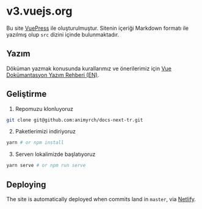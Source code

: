 
# v3.vuejs.org

Bu site [VuePress](https://vuepress.vuejs.org/) ile oluşturulmuştur. Sitenin içeriği Markdown formatı ile yazılmış olup `src` dizini içinde bulunmaktadır.

## Yazım

Döküman yazmak konusunda kurallarımız ve önerilerimiz için [Vue Dokümantasyon Yazım Rehberi (EN)](https://v3.vuejs.org/guide/writing-guide.html).

## Geliştirme

1. Repomuzu klonluyoruz

```bash
git clone git@github.com:animyrch/docs-next-tr.git
```

2. Paketlerimizi indiriyoruz

```bash
yarn # or npm install
```

3. Serverı lokalimizde başlatıyoruz

```bash
yarn serve # or npm run serve
```

## Deploying

The site is automatically deployed when commits land in `master`, via [Netlify](https://www.netlify.com/).
